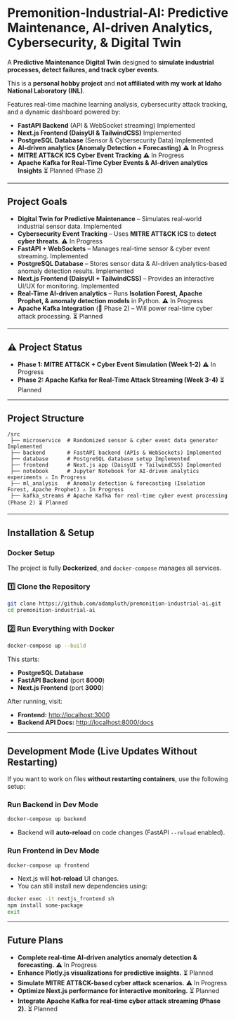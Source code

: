 # Premonition-Industrial-AI: Predictive Maintenance, AI-driven Analytics, Cybersecurity, & Digital Twin

A **Predictive Maintenance Digital Twin** designed to **simulate industrial processes, detect failures, and track cyber events**.

This is a **personal hobby project** and **not affiliated with my work at Idaho National Laboratory (INL)**.

Features real-time machine learning analysis, cybersecurity attack tracking, and a dynamic dashboard powered by:
- **FastAPI Backend** (API & WebSocket streaming) Implemented
- **Next.js Frontend (DaisyUI & TailwindCSS)** Implemented
- **PostgreSQL Database** (Sensor & Cybersecurity Data) Implemented
- **AI-driven analytics (Anomaly Detection + Forecasting)** ⚠️ In Progress
- **MITRE ATT&CK ICS Cyber Event Tracking** ⚠️ In Progress
- **Apache Kafka for Real-Time Cyber Events & AI-driven analytics Insights** ⏳ Planned (Phase 2)

---

## Project Goals

- **Digital Twin for Predictive Maintenance** – Simulates real-world industrial sensor data. Implemented
- **Cybersecurity Event Tracking** – Uses **MITRE ATT&CK ICS** to **detect cyber threats**. ⚠️ In Progress
- **FastAPI + WebSockets** – Manages real-time sensor & cyber event streaming. Implemented
- **PostgreSQL Database** – Stores sensor data & AI-driven analytics-based anomaly detection results. Implemented
- **Next.js Frontend (DaisyUI + TailwindCSS)** – Provides an interactive UI/UX for monitoring. Implemented
- **Real-Time AI-driven analytics** – Runs **Isolation Forest, Apache Prophet, & anomaly detection models** in Python. ⚠️ In Progress
- **Apache Kafka Integration** (🚀 Phase 2) – Will power real-time cyber attack processing. ⏳ Planned

---

## ⚠️ Project Status

- **Phase 1: MITRE ATT&CK + Cyber Event Simulation (Week 1-2)** ⚠️ In Progress
- **Phase 2: Apache Kafka for Real-Time Attack Streaming (Week 3-4)** ⏳ Planned

---

## Project Structure

```
/src
 ├── microservice  # Randomized sensor & cyber event data generator Implemented
 ├── backend       # FastAPI backend (APIs & WebSockets) Implemented
 ├── database      # PostgreSQL database setup Implemented
 ├── frontend      # Next.js app (DaisyUI + TailwindCSS) Implemented
 ├── notebook      # Jupyter Notebook for AI-driven analytics experiments ⚠️ In Progress
 ├── ml_analysis   # Anomaly detection & forecasting (Isolation Forest, Apache Prophet) ⚠️ In Progress
 ├── kafka_streams # Apache Kafka for real-time cyber event processing (Phase 2) ⏳ Planned
```

---

## Installation & Setup

### Docker Setup
The project is fully **Dockerized**, and `docker-compose` manages all services.

### **1️⃣ Clone the Repository**
```sh
git clone https://github.com/adampluth/premonition-industrial-ai.git
cd premonition-industrial-ai
```

### **2️⃣ Run Everything with Docker**
```sh
docker-compose up --build
```
This starts:
- **PostgreSQL Database**
- **FastAPI Backend** (port **8000**)
- **Next.js Frontend** (port **3000**)

After running, visit:
- **Frontend:** [http://localhost:3000](http://localhost:3000)
- **Backend API Docs:** [http://localhost:8000/docs](http://localhost:8000/docs)

---

## Development Mode (Live Updates Without Restarting)
If you want to work on files **without restarting containers**, use the following setup:

### **Run Backend in Dev Mode**
```sh
docker-compose up backend
```
- Backend will **auto-reload** on code changes (FastAPI `--reload` enabled).

### **Run Frontend in Dev Mode**
```sh
docker-compose up frontend
```
- Next.js will **hot-reload** UI changes.
- You can still install new dependencies using:
```sh
docker exec -it nextjs_frontend sh
npm install some-package
exit
```

---

## Future Plans
- **Complete real-time AI-driven analytics anomaly detection & forecasting.** ⚠️ In Progress
- **Enhance Plotly.js visualizations for predictive insights.** ⏳ Planned
- **Simulate MITRE ATT&CK-based cyber attack scenarios.** ⚠️ In Progress
- **Optimize Next.js performance for interactive monitoring.** ⏳ Planned
- **Integrate Apache Kafka for real-time cyber attack streaming (Phase 2).** ⏳ Planned

